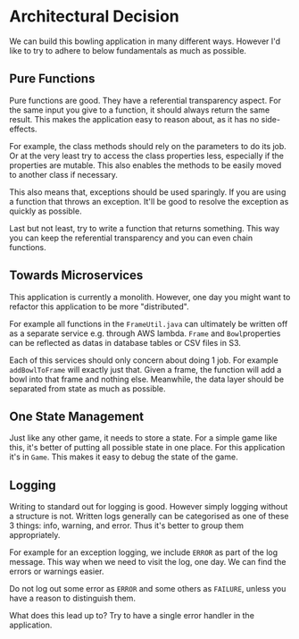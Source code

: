 # Architectural Decision

We can build this bowling application in many different ways. 
However I'd like to try to adhere to below fundamentals as much as possible.

## Pure Functions

Pure functions are good. They have a referential transparency aspect. 
For the same input you give to a function, it should always return the same result. 
This makes the application easy to reason about, as it has no side-effects.

For example, the class methods should rely on the parameters to do its job. 
Or at the very least try to access the class properties less, especially if the properties are mutable. 
This also enables the methods to be easily moved to another class if necessary.

This also means that, exceptions should be used sparingly. If you are using a function that throws an exception. 
It'll be good to resolve the exception as quickly as possible.

Last but not least, try to write a function that returns something. 
This way you can keep the referential transparency and you can even chain functions.

## Towards Microservices

This application is currently a monolith. However, one day you might want to refactor this application to 
be more "distributed".

For example all functions in the `FrameUtil.java` can ultimately be written off as a separate service 
e.g. through AWS lambda. `Frame` and `Bowl`properties can be reflected as datas in database tables or CSV files in S3.

Each of this services should only concern about doing 1 job. 
For example `addBowlToFrame` will exactly just that. 
Given a frame, the function will add a bowl into that frame and nothing else. 
Meanwhile, the data layer should be separated from state as much as possible.

## One State Management

Just like any other game, it needs to store a state. 
For a simple game like this, it's better of putting all possible state in one place. 
For this application it's in `Game`. This makes it easy to debug the state of the game.

## Logging

Writing to standard out for logging is good. However simply logging without a structure is not. 
Written logs generally can be categorised as one of these 3 things: info, warning, and error. 
Thus it's better to group them appropriately.

For example for an exception logging, we include `ERROR` as part of the log message. 
This way when we need to visit the log, one day. We can find the errors or warnings easier.

Do not log out some error as `ERROR` and some others as `FAILURE`, unless you have a reason to distinguish them.

What does this lead up to? Try to have a single error handler in the application.
